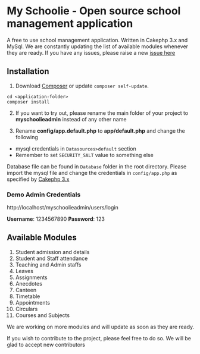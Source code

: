# My Schoolie - Open source school management application

A free to use school management application. Written in Cakephp 3.x and MySql.
We are constantly updating the list of available modules whenever they are ready. If you have any issues, please raise a new [issue here](https://github.com/chilarai/MySchoolie-SchoolManagement/issues)

## Installation

1. Download [Composer](http://getcomposer.org/doc/00-intro.md) or update `composer self-update`.

```
cd <application-folder>
composer install
```

2. If you want to try out, please rename the main folder of your project to **myschoolieadmin** instead of any other name

3. Rename **config/app.default.php** to **app/default.php** and change the following
* mysql credentials in `Datasources>default` section
* Remember to set `SECURITY_SALT` value to something else

Database file can be found in `Database` folder in the root directory. Please import the mysql file and change the credentials in `config/app.php` as specified by [Cakephp 3.x](https://cakephp.org/)

### Demo Admin Credentials
http://localhost/myschoolieadmin/users/login

**Username**: 1234567890
**Password**: 123

## Available Modules

1.  Student admission and details
2.  Student and Staff attendance
3.  Teaching and Admin staffs
4.  Leaves
5.  Assignments
6.  Anecdotes
7.  Canteen
8.  Timetable
9.  Appointments
10. Circulars
11. Courses and Subjects

We are working on more modules and will update as soon as they are ready.

If you wish to contribute to the project, please feel free to do so. We will be glad to accept new contributors
